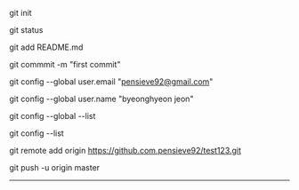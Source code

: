 git init

git status

git add README.md

git commmit -m "first commit"

git config --global user.email "pensieve92@gmail.com"

git config --global user.name "byeonghyeon jeon"

git config --global --list

git config --list

git remote add origin https://github.com.pensieve92/test123.git

git push -u origin master

------------------------------------


